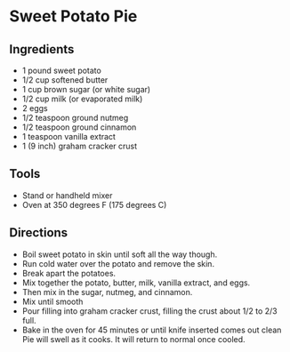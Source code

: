 # Sweet Potato Pie

## Ingredients 
* 1 pound sweet potato
* 1/2 cup softened butter
* 1 cup brown sugar (or white sugar)
* 1/2 cup milk (or evaporated milk)
* 2 eggs
* 1/2 teaspoon ground nutmeg
* 1/2 teaspoon ground cinnamon
* 1 teaspoon vanilla extract 
* 1 (9 inch) graham cracker crust

## Tools
* Stand or handheld mixer
* Oven at 350 degrees F (175 degrees C)
	

## Directions 
* Boil sweet potato in skin until soft all the way though. 
* Run cold water over the potato and remove the skin.
* Break apart the potatoes. 
* Mix together the potato, butter, milk, vanilla extract, and eggs.
* Then mix in the sugar, nutmeg, and cinnamon.
* Mix until smooth 
* Pour filling into graham cracker crust, filling the crust about 1/2 to 2/3 full.
* Bake in the oven for 45 minutes or until knife inserted comes out clean
  Pie will swell as it cooks. It will return to normal once cooled.


